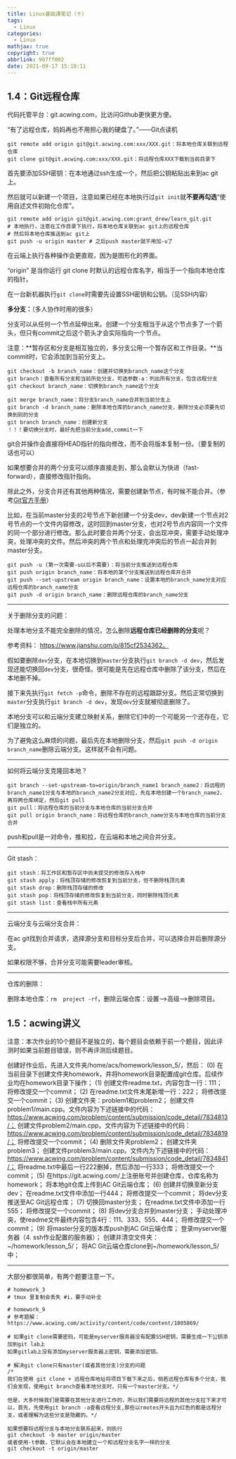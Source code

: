 ```yaml
---
title: Linux基础课笔记（十）
tags:
  - Linux
categories:
  - Linux
mathjax: true
copyright: true
abbrlink: 907ff002
date: 2021-09-17 15:10:11
---
```




## 1.4：Git远程仓库

代码托管平台：git.acwing.com，比访问Github更快更方便。

“有了远程仓库，妈妈再也不用担心我的硬盘了。”——Git点读机

<!--more-->

```shell
git remote add origin git@git.acwing.com:xxx/XXX.git：将本地仓库关联到远程仓库
git clone git@git.acwing.com:xxx/XXX.git：将远程仓库XXX下载到当前目录下
```

首先要添加SSH密钥：在本地通过ssh生成一个，然后把公钥粘贴出来到ac git上。

然后就可以新建一个项目，注意如果已经在本地执行过`git init`就**不要再勾选**“使用自述文件初始化仓库”。

```shell
git remote add origin git@git.acwing.com:grant_drew/learn_git.git
# 本地执行，注意在工作目录下执行，将本地仓库关联到ac git上的远程仓库
# 然后将本地仓库推送到ac git上
git push -u origin master # 之后push master就不用加-u了
```

在云端上执行各种操作会更直观，因为是图形化的界面。

“origin” 是当你运行 git clone 时默认的远程仓库名字，相当于一个指向本地仓库的指针。 

在一台新机器执行`git clone`时需要先设置SSH密钥和公钥。（见SSH内容）

**多分支：**（多人协作时用的很多）

分支可以从任何一个节点延伸出来。创建一个分支相当于从这个节点多了一个箭头，但只有commit之后这个箭头才会实际指向一个节点。

注意：**暂存区和分支是相互独立的，多分支公用一个暂存区和工作目录。**当commit时，它会添加到当前分支上。

```shell
git checkout -b branch_name：创建并切换到branch_name这个分支
git branch：查看所有分支和当前所处分支，可选参数-a：列出所有分支，包含远程分支
git checkout branch_name：切换到branch_name这个分支

git merge branch_name：将分支branch_name合并到当前分支上
git branch -d branch_name：删除本地仓库的branch_name分支，删除分支必须要先切换到别的分支
git branch branch_name：创建新分支
！！！要切换分支时，最好先把当前分支add,commit一下
```

git合并操作会直接将HEAD指针的指向修改，而不会将版本复制一份。（要复制的话也可以）

如果想要合并的两个分支可以顺序直接走到，那么会默认为快进（fast-forward），直接修改指针指向。

除此之外，分支合并还有其他两种情况，需要创建新节点，有时候不能合并。（参考[Git官方手册](https://git-scm.com/book/zh/v2/Git-%E5%88%86%E6%94%AF-%E5%88%86%E6%94%AF%E7%9A%84%E6%96%B0%E5%BB%BA%E4%B8%8E%E5%90%88%E5%B9%B6)）

比如，在当前master分支的2号节点下新创建一个分支dev，dev新建一个节点对2号节点的一个文件内容修改，这时回到master分支，也对2号节点内容同一个文件的同一个部分进行修改。那么此时要合并两个分支，会出现冲突，需要手动处理冲突，处理冲突的文件。然后冲突的两个节点和处理完冲突后的节点一起合并到master分支。

```shell
git push -u (第一次需要-u以后不需要)：将当前分支推送到远程仓库
git push origin branch_name：将本地的某个分支推送到远程仓库并合并
git push --set-upstream origin branch_name：设置本地的branch_name分支对应远程仓库的branch_name分支
git push -d origin branch_name：删除远程仓库的branch_name分支
```

---

关于删除分支的问题：

处理本地分支不能完全删除的情况，怎么删除**远程仓库已经删除的分支**呢？

参考资料： https://www.jianshu.com/p/815cf2534362。

假如要删除`dev`分支，在本地切换到`master`分支执行`git branch -d dev`，然后发现还能切换回`dev`分支，很奇怪。很可能是先在远程仓库中删除了该分支，然后在本地删不掉。

接下来先执行`git fetch -p`命令，删除不存在的远程跟踪分支。然后正常切换到`master`分支执行`git branch -d dev`，发现`dev`分支就被彻底删除了。

本地分支可以和云端分支建立映射关系，删除它们中的一个可能另一个还存在，它们是独立的。

为了避免这么麻烦的问题，最后先在本地删除分支，然后`git push -d origin branch_name`删除云端分支。这样就不会有问题。

---

如何将云端分支克隆回本地？

```shell
git branch --set-upstream-to=origin/branch_name1 branch_name2：将远程的branch_name1分支与本地的branch_name2分支对应，先在本地创建一个branch_name2，再将两仓库绑定，然后git pull
git pull：将远程仓库的当前分支与本地仓库的当前分支合并
git pull origin branch_name：将远程仓库的branch_name分支与本地仓库的当前分支合并
```

push和pull是一对命令，推和拉，在云端和本地之间合并分支。

---

Git stash：

```shell
git stash：将工作区和暂存区中尚未提交的修改存入栈中
git stash apply：将栈顶存储的修改恢复到当前分支，但不删除栈顶元素
git stash drop：删除栈顶存储的修改
git stash pop：将栈顶存储的修改恢复到当前分支，同时删除栈顶元素
git stash list：查看栈中所有元素
```

---

云端分支与云端分支合并：

在ac git找到合并请求，选择源分支和目标分支后合并，可以选择合并后删除源分支。

如果权限不够，合并分支可能需要leader审核。

---

仓库的删除：

删除本地仓库：`rm  project -rf`，删除云端仓库：设置-->高级-->删除项目。

## 1.5：acwing讲义

注意：本次作业的10个题目不是独立的，每个题目会依赖于前一个题目，因此评测时如果当前题目错误，则不再评测后续题目。

创建好作业后，先进入文件夹/home/acs/homework/lesson_5/，然后：
    (0) 在当前目录下创建文件夹homework，并将homework目录配置成git仓库。后续作业均在homework目录下操作；
    (1) 创建文件readme.txt，内容包含一行：111；
        将修改提交一个commit；
    (2) 在readme.txt文件末尾新增一行：222；
        将修改提交一个commit；
    (3) 创建文件夹：problem1和problem2；
        创建文件problem1/main.cpp。文件内容为下述链接中的代码：https://www.acwing.com/problem/content/submission/code_detail/7834813/；
        创建文件problem2/main.cpp。文件内容为下述链接中的代码：https://www.acwing.com/problem/content/submission/code_detail/7834819/；
        将修改提交一个commit；
    (4) 删除文件夹problem2；
        创建文件夹problem3；
        创建文件problem3/main.cpp。文件内为下述链接中的代码：https://www.acwing.com/problem/content/submission/code_detail/7834841/；
        将readme.txt中最后一行222删掉，然后添加一行333；
        将修改提交一个commit；
    (5) 在https://git.acwing.com/上注册账号并创建仓库，仓库名称为homework；
        将本地git仓库上传到AC Git云端仓库；
    (6) 创建并切换至新分支dev；
        在readme.txt文件中添加一行444；
        将修改提交一个commit；
        将dev分支推送至AC Git远程仓库；
    (7) 切换回master分支；
        在readme.txt文件中添加一行555；
        将修改提交一个commit；
    (8) 将dev分支合并到master分支；
        手动处理冲突，使readme文件最终内容包含4行：111、333、555、444；
        将修改提交一个commit；
    (9) 将master分支的版本库push到AC Git云端仓库；
        登录myserver服务器（4. ssh作业配置的服务器）；
        创建并清空文件夹：~/homework/lesson_5/；
        将AC Git云端仓库clone到~/homework/lesson_5/中；

---

大部分都很简单，有两个题要注意一下。

```shell
# homework_3
# tmux 里复制会丢失 #i，要手动补全
```

```shell
# homework_9
# 参考题解： https://www.acwing.com/activity/content/code/content/1805869/

# 如果git clone需要密码，可能是myserver服务器没有配置SSH密钥，需要生成一下公钥添加到git lab上
如果gitlab上没有添加myserver服务器上密钥，需要添加密钥。

# 解决git clone只有master(或者其他分支)分支的问题
/*
我们在使用 git clone + 远程仓库地址将项目下载下来之后，倘若远程仓库有多个分支，我们会发现，使用git branch查看本地分支时，只有一个master分支。*/

但是，大多时候我们是需要在其他分支进行工作的，所以我们需要将远程的其他分支拉下来才可以，首先，先使用git branch -a查看远程分支,那些以rmotes开头且为红色的都是远程分支，或者理解为这些分支是隐藏的。*/

如果想要将远程分支与本地分支联系起来，则执行
git checkout -b master origin/master
或者使用-t参数，它默认会在本地建立一个和远程分支名字一样的分支
git checkout -t origin/master
```

